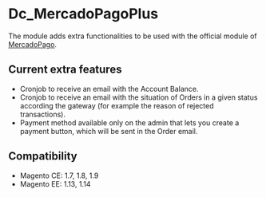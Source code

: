 Dc_MercadoPagoPlus
==================
The module adds extra functionalities to be used with the official module of [MercadoPago](https://github.com/mercadopago/cart-magento).

Current extra features
----------------------
- Cronjob to receive an email with the Account Balance.
- Cronjob to receive an email with the situation of Orders in a given status according the gateway (for example the reason of rejected transactions).
- Payment method available only on the admin that lets you create a payment button, which will be sent in the Order email.

Compatibility
-------------
- Magento CE: 1.7, 1.8, 1.9
- Magento EE: 1.13, 1.14

